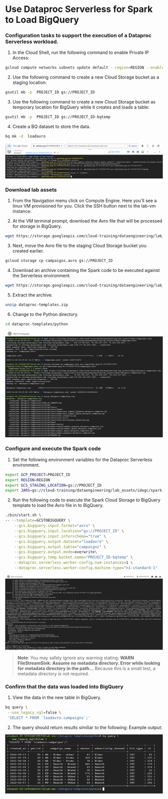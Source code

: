 # Use Dataproc Serverless for Spark to Load BigQuery

### Configuration tasks to support the execution of a Dataproc Serverless workload.

1. In the Cloud Shell, run the following command to enable Private IP Access:

```bash
gcloud compute networks subnets update default --region=REGION --enable-private-ip-google-access
```

2. Use the following command to create a new Cloud Storage bucket as a staging location:

```bash
gsutil mb -p  PROJECT_ID gs://PROJECT_ID
```

3. Use the following command to create a new Cloud Storage bucket as temporary location for BigQuery while it creates and loads a table:

```bash
gsutil mb -p  PROJECT_ID gs://PROJECT_ID-bqtemp
```

4. Create a BQ dataset to store the data.

```bash
bq mk -d  loadavro
```

![alt text](image.png)

### Download lab assets

1. From the Navigation menu click on Compute Engine. Here you'll see a linux VM provisioned for you. Click the SSH button next to the lab-vm instance.

2. At the VM terminal prompt, download the Avro file that will be processed for storage in BigQuery.

```bash
wget https://storage.googleapis.com/cloud-training/dataengineering/lab_assets/idegc/campaigns.avro
```

3. Next, move the Avro file to the staging Cloud Storage bucket you created earlier.

```bash
gcloud storage cp campaigns.avro gs://PROJECT_ID
```

4. Download an archive containing the Spark code to be executed against the Serverless environment.

```bash
wget https://storage.googleapis.com/cloud-training/dataengineering/lab_assets/idegc/dataproc-templates.zip
```

5. Extract the archive.

```bash
unzip dataproc-templates.zip
```

6. Change to the Python directory.

```bash
cd dataproc-templates/python
```

![alt text](image-1.png)

### Configure and execute the Spark code

1. Set the following environment variables for the Dataproc Serverless environment.

```bash
export GCP_PROJECT=PROJECT_ID
export REGION=REGION
export GCS_STAGING_LOCATION=gs://PROJECT_ID
export JARS=gs://cloud-training/dataengineering/lab_assets/idegc/spark-bigquery_2.12-20221021-2134.jar
```

2. Run the following code to execute the Spark Cloud Storage to BigQuery template to load the Avro file in to BigQuery.

```bash
./bin/start.sh \
-- --template=GCSTOBIGQUERY \
    --gcs.bigquery.input.format="avro" \
    --gcs.bigquery.input.location="gs://PROJECT_ID" \
    --gcs.bigquery.input.inferschema="true" \
    --gcs.bigquery.output.dataset="loadavro" \
    --gcs.bigquery.output.table="campaigns" \
    --gcs.bigquery.output.mode=overwrite\
    --gcs.bigquery.temp.bucket.name="PROJECT_ID-bqtemp" \
    --dataproc.serverless.worker-config.num-instances=1 \
    --dataproc.serverless.worker-config.machine-type="n1-standard-1"
```

![alt text](image-2.png)

> **Note**: You may safely ignore any warning stating: **WARN FileStreamSink: Assume no metadata directory. Error while looking for metadata directory in the path...** Because this is a small test, a metadata directory is not required.

### Confirm that the data was loaded into BigQuery

1. View the data in the new table in BigQuery.

```bash
bq query \
 --use_legacy_sql=false \
 'SELECT * FROM `loadavro.campaigns`;'
```

2. The query should return results similiar to the following:
   Example output:

![alt text](image-3.png)
